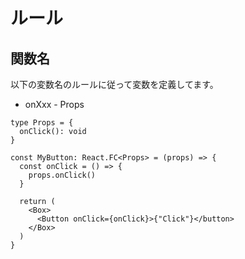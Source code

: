 # ルール

## 関数名

以下の変数名のルールに従って変数を定義してます。

- onXxx - Props


```tsx
type Props = {
  onClick(): void
}

const MyButton: React.FC<Props> = (props) => {
  const onClick = () => {
    props.onClick()
  }

  return (
    <Box>
      <Button onClick={onClick}>{"Click"}</button>
    </Box>
  )
}
```

